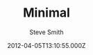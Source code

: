 ---
title: Minimal
github: https://github.com/orderedlist/minimal
demo: https://orderedlist.com/minimal/
author: Steve Smith
ssg:
  - Jekyll
cms:
  - Markdown
date: 2012-04-05T13:10:55.000Z
description: A Theme for GitHub Pages
draft: true
publish_date: '2012-04-05T13:10:55Z'
update_date: '2022-08-17T21:24:32Z'
github_star: 2063
github_fork: 700
---
